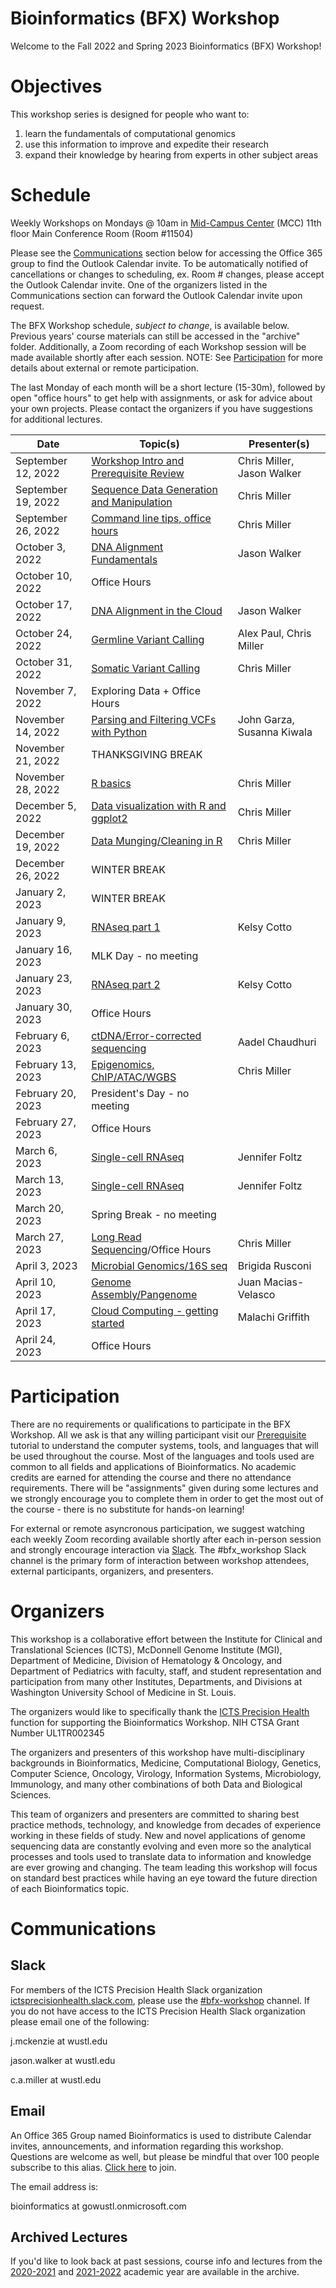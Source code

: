 # Bioinformatics (BFX) Workshop

Welcome to the Fall 2022 and Spring 2023 Bioinformatics (BFX) Workshop! 

# Objectives

This workshop series is designed for people who want to:
1) learn the fundamentals of computational genomics
2) use this information to improve and expedite their research
3) expand their knowledge by hearing from experts in other subject areas

# Schedule

Weekly Workshops on Mondays @ 10am in [Mid-Campus Center](https://maps.google.com/?q=4590%20Children) (MCC) 11th floor Main Conference Room (Room #11504)

Please see the [Communications](README.md#Communications) section below for accessing the Office 365 group to find the Outlook Calendar invite. To be automatically notified of cancellations or changes to scheduling, ex. Room # changes, please accept the Outlook Calendar invite. One of the organizers listed in the Communications section can forward the Outlook Calendar invite upon request.

The BFX Workshop schedule, _subject to change_, is available below. Previous years' course materials can still be accessed in the "archive" folder. Additionally, a Zoom recording of each Workshop session will be made available shortly after each session. NOTE: See [Participation](README.md#Participation) for more details about external or remote participation.

The last Monday of each month will be a short lecture (15-30m), followed by open "office hours" to get help with assignments, or ask for advice about your own projects. Please contact the organizers if you have suggestions for additional lectures.

|Date|Topic(s)|Presenter(s)|
|----|--------|------------|
| September 12, 2022 | [Workshop Intro and Prerequisite Review](lectures/week_01) | Chris Miller, Jason Walker | 
| September 19, 2022 | [Sequence Data Generation and Manipulation](lectures/week_02) | Chris Miller |
| September 26, 2022 | [Command line tips, office hours](lectures/week_03) | Chris Miller | 
| October 3, 2022 | [DNA Alignment Fundamentals](lectures/week_04) | Jason Walker |
| October 10, 2022 | Office Hours | |
| October 17, 2022 | [DNA Alignment in the Cloud](lectures/week_06) | Jason Walker |
| October 24, 2022 | [Germline Variant Calling](lectures/week_07) | Alex Paul, Chris Miller |
| October 31, 2022 | [Somatic Variant Calling](lectures/week_08) | Chris Miller|
| November 7, 2022 | Exploring Data + Office Hours | |
| November 14, 2022 | [Parsing and Filtering VCFs with Python](lectures/week_10) | John Garza, Susanna Kiwala | 
| November 21, 2022 | THANKSGIVING BREAK | |
| November 28, 2022 | [R basics](lectures/week_11) | Chris Miller |
| December 5, 2022 | [Data visualization with R and ggplot2](lectures/week_12) | Chris Miller |
| December 19, 2022 | [Data Munging/Cleaning in R](lectures/week_13) | Chris Miller| 
| December 26, 2022 | WINTER BREAK | |
| January 2, 2023 | WINTER BREAK | |
| January 9, 2023 | [RNAseq part 1](lectures/week_14) | Kelsy Cotto |
| January 16, 2023 | MLK Day - no meeting | |
| January 23, 2023 | [RNAseq part 2](lectures/week_15) | Kelsy Cotto |
| January 30, 2023 | Office Hours | |
| February 6, 2023 | [ctDNA/Error-corrected sequencing](lectures/week_17) | Aadel Chaudhuri |
| February 13, 2023 | [Epigenomics, ChIP/ATAC/WGBS](lectures/week_18) | Chris Miller |
| February 20, 2023 | President's Day - no meeting | |
| February 27, 2023 | Office Hours | |
| March 6, 2023 | [Single-cell RNAseq](lectures/week_20) | Jennifer Foltz |
| March 13, 2023 | [Single-cell RNAseq](lectures/week_21) | Jennifer Foltz |
| March 20, 2023 | Spring Break - no meeting | |
| March 27, 2023 | [Long Read Sequencing](lectures/week_22)/Office Hours | Chris Miller |
| April 3, 2023 | [Microbial Genomics/16S seq](lectures/week_23) | Brigida Rusconi |
| April 10, 2023 | [Genome Assembly/Pangenome](lectures/week_24) | Juan Macias-Velasco |
| April 17, 2023 | [Cloud Computing - getting started](lectures/week_25) | Malachi Griffith |
| April 24, 2023 | Office Hours | | 


# Participation

There are no requirements or qualifications to participate in the BFX Workshop. All we ask is that any willing participant visit our [Prerequisite](lectures/week_01/bfx_workshop_01_overview.ipynb) tutorial to understand the computer systems, tools, and languages that will be used throughout the course. Most of the languages and tools used are common to all fields and applications of Bioinformatics. No academic credits are earned for attending the course and there no attendance requirements.  There will be "assignments" given during some lectures and we strongly encourage you to complete them in order to get the most out of the course - there is no substitute for hands-on learning!

For external or remote asyncronous participation, we suggest watching each weekly Zoom recording available shortly after each in-person session and strongly encourage interaction via [Slack](README.md#Slack). The #bfx_workshop Slack channel is the primary form of interaction between workshop attendees, external participants, organizers, and presenters. 

# Organizers

This workshop is a collaborative effort between the Institute for Clinical and Translational Sciences (ICTS), McDonnell Genome Institute (MGI), Department of Medicine, Division of Hematology & Oncology, and Department of Pediatrics with faculty, staff, and student representation and participation from many other Institutes, Departments, and Divisions at Washington University School of Medicine in St. Louis.

The organizers would like to specifically thank the [ICTS Precision Health](https://icts-precisionhealth.wustl.edu/) function for supporting the Bioinformatics Workshop. NIH CTSA Grant Number UL1TR002345

The organizers and presenters of this workshop have multi-disciplinary backgrounds in Bioinformatics, Medicine, Computational Biology, Genetics, Computer Science, Oncology, Virology, Information Systems, Microbiology, Immunology, and many other combinations of both Data and Biological Sciences.

This team of organizers and presenters are committed to sharing best practice methods, technology, and knowledge from decades of experience working in these fields of study. New and novel applications of genome sequencing data are constantly evolving and even more so the analytical processes and tools used to translate data to information and knowledge are ever growing and changing. The team leading this workshop will focus on standard best practices while having an eye toward the future direction of each Bioinformatics topic.

# Communications

## Slack

For members of the ICTS Precision Health Slack organization [ictsprecisionhealth.slack.com](http://ictsprecisionhealth.slack.com), please use the [#bfx-workshop](https://ictsprecisionhealth.slack.com/archives/C040Q704WS2) channel. If you do not have access to the ICTS Precision Health Slack organization please email one of the following:

j.mckenzie at wustl.edu

jason.walker at wustl.edu

c.a.miller at wustl.edu

## Email

An Office 365 Group named Bioinformatics is used to distribute Calendar invites, announcements, and information regarding this workshop. Questions are welcome as well, but please be mindful that over 100 people subscribe to this alias. [Click here](https://outlook.office365.com/owa/bioinformatics@gowustl.onmicrosoft.com/groupsubscription.ashx?action=join&source=MSExchange/LokiServer&guid=bb337477-c0f6-49fd-91ef-d2a97af0782c) to join.

The email address is: 

bioinformatics at gowustl.onmicrosoft.com

## Archived Lectures

If you'd like to look back at past sessions, course info and lectures from the [2020-2021](archive/v2020-2021) and [2021-2022](archive/v2021-2022) academic year are available in the archive.
